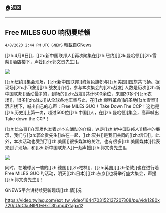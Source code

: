 ###  [:house:返回](README.md)
---


## Free MILES GUO 响彻曼哈顿
`4/8/2023 2:44 PM UTC GNEWS` [轉載自GNews](https://gnews.org/articles/1079987)


[[zh:4月8日]]，[[zh:新中国联邦人]]再次聚集在[[zh:纽约]][[zh:曼哈顿]][[zh:雪梨]]酒店楼下，声援[[zh:郭文贵先生]]。



![](https://i.imgur.com/TLPcptI.jpg)


[[zh:纽约]]集会现场，[[zh:新中国联邦]]的蓝色旗帜与[[zh:美国]]国旗共飞扬。据现场[[zh:小飞象]][[zh:战友]]介绍，参与本次集会的[[zh:战友]]人数是历次[[zh:新中国联邦]]活动最多的，到场的[[zh:战友]]共计500余位，来自20多个[[zh:农场]]，很多[[zh:战友]]从全球各地汇集与此，在[[zh:爆料革命]]的圣地[[zh:雪梨]]酒店楼下，喊出自己的心声：Free MILES GUO！Take Down The CCP！这也是[[zh:历史]]上第一次，超过500位[[zh:中国]]人，在[[zh:曼哈顿]]集会，高声喊出Take down the CCP！

[[zh:长岛哥]]在现场也发表对本次活动的介绍，这是[[zh:新中国联邦人]]精神的展示，我们与[[zh:郭文贵先生]]站在一起，[[zh:灭共]]是我们共同的[[zh:信仰]]。此外，本次活动也受到了[[zh:美国]]很多媒体的关注，也有很多[[zh:美国媒体]]代表来到了现场，和[[zh:新中国联邦人]]一起声援[[zh:郭文贵先生]]。


![](https://i.imgur.com/QYj0b8Y.jpg)


同时，在地球另一端的[[zh:德国]][[zh:柏林]]、[[zh:英国]][[zh:伦敦]]也在进行着Free MILES GUO 的活动，明天[[zh:日本]][[zh:东京]]也将举行盛大集会，声援[[zh:郭文贵先生]]！

GNEWS平台讲持续更新现场[[zh:情]]况



https://video.twimg.com/ext_tw_video/1644703152137207808/pu/vid/1280x720/IUdCkuNlPDwHkT3h.mp4?tag=12

